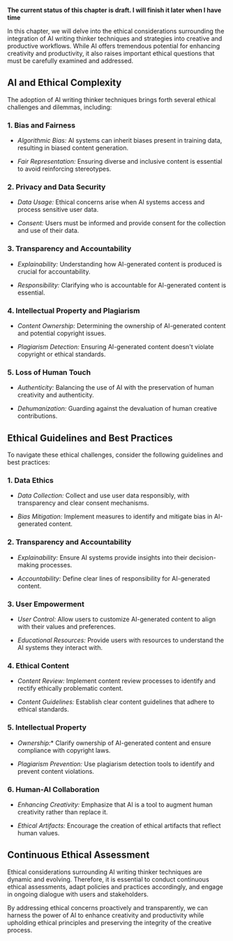**The current status of this chapter is draft. I will finish it later when I have time**

In this chapter, we will delve into the ethical considerations surrounding the integration of AI writing thinker techniques and strategies into creative and productive workflows. While AI offers tremendous potential for enhancing creativity and productivity, it also raises important ethical questions that must be carefully examined and addressed.

**AI and Ethical Complexity**
-----------------------------

The adoption of AI writing thinker techniques brings forth several ethical challenges and dilemmas, including:

### 1. **Bias and Fairness**

* *Algorithmic Bias:* AI systems can inherit biases present in training data, resulting in biased content generation.

* *Fair Representation:* Ensuring diverse and inclusive content is essential to avoid reinforcing stereotypes.

### 2. **Privacy and Data Security**

* *Data Usage:* Ethical concerns arise when AI systems access and process sensitive user data.

* *Consent:* Users must be informed and provide consent for the collection and use of their data.

### 3. **Transparency and Accountability**

* *Explainability:* Understanding how AI-generated content is produced is crucial for accountability.

* *Responsibility:* Clarifying who is accountable for AI-generated content is essential.

### 4. **Intellectual Property and Plagiarism**

* *Content Ownership:* Determining the ownership of AI-generated content and potential copyright issues.

* *Plagiarism Detection:* Ensuring AI-generated content doesn't violate copyright or ethical standards.

### 5. **Loss of Human Touch**

* *Authenticity:* Balancing the use of AI with the preservation of human creativity and authenticity.

* *Dehumanization:* Guarding against the devaluation of human creative contributions.

**Ethical Guidelines and Best Practices**
-----------------------------------------

To navigate these ethical challenges, consider the following guidelines and best practices:

### 1. **Data Ethics**

* *Data Collection:* Collect and use user data responsibly, with transparency and clear consent mechanisms.

* *Bias Mitigation:* Implement measures to identify and mitigate bias in AI-generated content.

### 2. **Transparency and Accountability**

* *Explainability:* Ensure AI systems provide insights into their decision-making processes.

* *Accountability:* Define clear lines of responsibility for AI-generated content.

### 3. **User Empowerment**

* *User Control:* Allow users to customize AI-generated content to align with their values and preferences.

* *Educational Resources:* Provide users with resources to understand the AI systems they interact with.

### 4. **Ethical Content**

* *Content Review:* Implement content review processes to identify and rectify ethically problematic content.

* *Content Guidelines:* Establish clear content guidelines that adhere to ethical standards.

### 5. **Intellectual Property**

* *Ownership:*\* Clarify ownership of AI-generated content and ensure compliance with copyright laws.

* *Plagiarism Prevention:* Use plagiarism detection tools to identify and prevent content violations.

### 6. **Human-AI Collaboration**

* *Enhancing Creativity:* Emphasize that AI is a tool to augment human creativity rather than replace it.

* *Ethical Artifacts:* Encourage the creation of ethical artifacts that reflect human values.

**Continuous Ethical Assessment**
---------------------------------

Ethical considerations surrounding AI writing thinker techniques are dynamic and evolving. Therefore, it is essential to conduct continuous ethical assessments, adapt policies and practices accordingly, and engage in ongoing dialogue with users and stakeholders.

By addressing ethical concerns proactively and transparently, we can harness the power of AI to enhance creativity and productivity while upholding ethical principles and preserving the integrity of the creative process.
